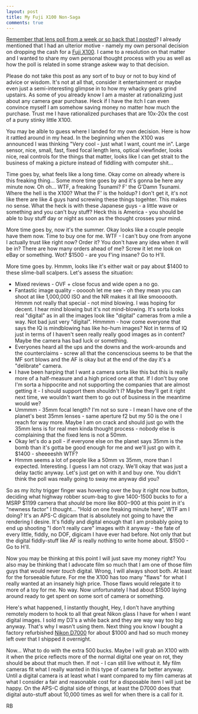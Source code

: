 ```yaml
---
layout: post
title: My Fuji X100 Non-Saga
comments: true
---
```

<a href="http://photo.rwboyer.com/2011/08/12/your-desert-island-lens/">Remember that lens poll from a week or so back that I posted</a>? I already mentioned that I had an ulterior motive - namely my own personal decision on dropping the cash for a <a href="http://www.amazon.com/gp/product/B0043RS864/ref=as_li_ss_tl?ie=UTF8&amp;tag=rbde-20&amp;linkCode=as2&amp;camp=217145&amp;creative=399373&amp;creativeASIN=B0043RS864">Fuji X100</a>. I came to a resolution on that matter and I wanted to share my own personal thought process with you as well as how the poll is related in some strange askew way to that decision.

Please do not take this post as any sort of to buy or not to buy kind of advice or wisdom. It's not at all that, consider it entertainment or maybe even just a semi-interesting glimpse in to how my whacky gears grind upstairs. As some of you already know I am a master at rationalizing just about any camera gear purchase. Heck if I have the itch I can even convince myself I am somehow saving money no matter how much the purchase. Trust me I have rationalized purchases that are 10x-20x the cost of a puny stinky little X100.

You may be alble to guess where I landed for my own decision. Here is how it rattled around in my head. In the beginning when the X100 was announced I was thinking "Very cool - just what I want, count me in". Large sensor, nice, small, fast, fixed focal length lens, optical viewfinder, looks nice, real controls for the things that matter, looks like I can get strait to the business of making a picture instead of fiddling with computer shit...

Time goes by, what feels like a long time. Okay come on already where is this freaking thing... Some more time goes by and it's gonna be here any minute now. Oh oh... WTF, a freaking Tsunami? F' the G'Damn Tsunami. Where the hell is the X100? What the F' is the holdup? I don't get it, it's not like there are like 4 guys hand screwing these things togehter. This makes no sense.  What the heck is with these Japanese guys - a little wave or something and you can't buy stuff? Heck this is America - you should be able to buy stuff day or night as soon as the thought crosses your mind.

More time goes by, now it's the summer. Okay looks like a couple people have them now. Time to buy one for me. WTF - I can't buy one from anyone I actually trust like right now? Order it? You don't have any idea when it will be in? There are how many orders ahead of me? Screw it let me look on eBay or something. Wot? $1500 - are you f'ing insane? Go to H'll.

More time goes by. Hmmm, looks like it's either wait or pay about $1400 to these slime-ball scalpers. Let's assess the situation:
* Mixed reviews - OVF + close focus and wide open a no go.
* Fantastic image quality - oooooh let me see - oh they mean you can shoot at like 1,000,000 ISO and the NR makes it all like smoooooth. Hmmm not really that special - not mind blowing. I was hoping for decent. I hear mind blowing but it's not mind-blowing. It's sorta looks real "digital" as in all the images look like "digital" cameras from a mile a way. Not bad just very "digital". Hmmmm - how come everyone that says the IQ is mindblowing has like ho-hum images? Not in terms of IQ just in terms of I haven't seen really really good images as in content? Maybe the camera has bad luck or something.
* Everyones heard all the ups and the downs and the work-arounds and the counterclaims - screw all that the concenscious seems to be that the MF sort blows and the AF is okay but at the end of the day it's a "delibrate" camera.
* I have been harping that I want a camera sorta like this but this is really more of a half-measure and a high priced one at that. If I don't buy one I'm sorta a hippocrite and not supporting the companies that are almost getting it - I should support them shouldn't I? Maybe they'll get it right next time, we wouldn't want them to go out of business in the meantime would we?
* Ummmm - 35mm focal length? I'm not so sure - I mean I have one of the planet's best 35mm lenses - same aperture f2 but my 50 is the one I reach for way more. Maybe I am on crack and should just go with the 35mm lens is for real men kinda thought process - nobody else is complaining that the fixed lens is not a 50mm.
* Okay let's do a poll - if everyone else on the planet says 35mm is the bomb than it's gotta be good enough for me and we'll just go with it. $1400 - sheeeeshh WTF?
* Hmmm seems a lot of people like a 50mm vs 35mm, more than I expected. Interesting. I guess I am not crazy. We'll okay that was just a delay tactic anyway. Let's just get on with it and buy one. You didn't think the poll was really going to sway me anyway did you?

So as my itchy trigger finger was hovering over the buy it right now button, deciding what highway robber scum-bag to give 1400-1500 bucks to for a MSRP $1199 camera that <em>should</em> be more like $800-$900 at this point in it's "newness factor" I thought... "Hold on one freaking minute here", WTF am I doing? It's an APS-C digicam that is absolutely not going to have the rendering I desire. It's fiddly and digital enough that I am probably going to end up shooting "I don't really care" images with it anyway - the fate of every little, fiddly, no DOF, digicam I have ever had before. Not only that but the digital fiddly-stuff like AF is really nothing to write home about. $1500 - Go to H'll.

Now you may be thinking at this point I will just save my money right? You also may be thinking that I advocate film so much that I am one of those film guys that would never <em>touch</em> digital. Wrong, I will always shoot both. At least for the forseeable future. For me the X100 has too many "flaws" for what I really wanted at an insanely high price. Those flaws would relegate it to more of a toy for me. No way. Now unfortunately I had about $1500 laying around ready to get spent on some sort of camera or something.

Here's what happened, I instantly thought, Hey, I don't have anything remotely modern to hook to all that great Nikon glass I have for when I want digital images. I sold my D3's a while back and they are way way too big anyway. That's why I wasn't using them. Next thing you know I bought a factory refurbished <a href="http://www.amazon.com/gp/product/B0042X9LC4/ref=as_li_ss_tl?ie=UTF8&amp;tag=rbde-20&amp;linkCode=as2&amp;camp=217145&amp;creative=399369&amp;creativeASIN=B0042X9LC4">Nikon D7000</a> for about $1000 and had so much money left over that I shipped it overnight.

Now... What to do with the extra 500 bucks. Maybe I will grab an X100 with it when the price reflects more of the normal digital one year on rot, they should be about that much then. If not - I can still live without it. My film cameras fit what I really wanted in this type of camera far better anyway. Until a digital camera is at least what I want compared to my film cameras at what I consider a fair and reasonable cost for a disposable item I will just be happy. On the APS-C digital side of things, at least the D7000 does that digital auto-stuff about 10,000 times as well for when there is a call for it.

RB